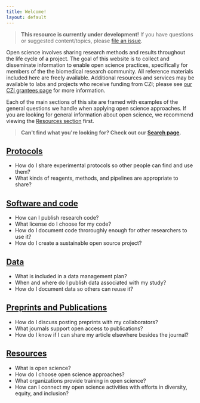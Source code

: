 ```yaml
---
title: Welcome!
layout: default
---
```


> **This resource is currently under development!**
> If you have questions or suggested content/topics,
> please [file an issue](https://github.com/chanzuckerberg/open-science/issues).

Open science involves sharing research methods and results throughout the life cycle of a project.
The goal of this website is to collect and disseminate information to enable open science practices,
specifically for members of the the biomedical research community.
All reference materials included here are freely available.
Additional resources and services may be available to labs and projects who receive funding from CZI;
please see [our CZI grantees page](/open-science/czi-grantees/)
for more information.

Each of the main sections of this site are framed with 
examples of the general questions we handle when applying open science approaches.
If you are looking for general information about open science,
we recommend viewing the [Resources section](#resources) first.

> **Can't find what you're looking for?
> Check out our [Search page](/open-science/search/).**

## [Protocols](/open-science/protocols/overview/)

- How do I share experimental protocols so other people can find and use them?
- What kinds of reagents, methods, and pipelines are appropriate to share?

## [Software and code](/open-science/code/overview/)

- How can I publish research code?
- What license do I choose for my code?
- How do I document code throroughly enough for other researchers to use it?
- How do I create a sustainable open source project?

## [Data](/open-science/data_sharing/overview/)

- What is included in a data management plan?
- When and where do I publish data associated with my study?
- How do I document data so others can reuse it?

## [Preprints and Publications](/open-science/publications/overview/)

- How do I discuss posting preprints with my collaborators?
- What journals support open access to publications?
- How do I know if I can share my article elsewhere besides the journal?

## [Resources](/open-science/resources/overview/)

- What is open science?
- How do I choose open science approaches?
- What organizations provide training in open science?
- How can I connect my open science activities with efforts in diversity, equity, and inclusion?
